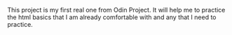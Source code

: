This project is my first real one from Odin Project. It will help me to practice the html basics that I am already comfortable with and any that I need to practice. 